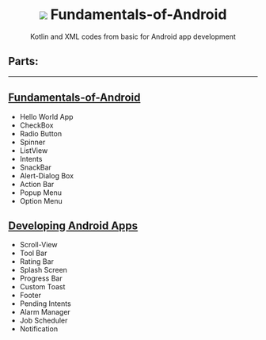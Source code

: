 <h1 align="center"> <img src="https://1.bp.blogspot.com/-7A4WynwLsMw/XbBpCXG8fHI/AAAAAAAAMt4/uOa1bpLskYgrwGbllhSu2SDj_Mig8SXJQCLcBGAsYHQ/s1600/2000_600px.gif"> Fundamentals-of-Android  </h1>

 <p align="center"> Kotlin and XML codes from basic for Android app development </p>
 
 <h2> Parts: </h2>

 ---

## [Fundamentals-of-Android](Fundamentals.md)

- Hello World App
- CheckBox
- Radio Button
- Spinner
- ListView
- Intents
- SnackBar
- Alert-Dialog Box
- Action Bar
- Popup Menu
- Option Menu


## [Developing Android Apps](developingApp.md)

- Scroll-View
- Tool Bar
- Rating Bar
- Splash Screen
- Progress Bar
- Custom Toast
- Footer
- Pending Intents
- Alarm Manager
- Job Scheduler
- Notification

